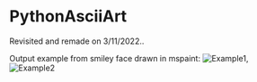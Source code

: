 # PythonAsciiArt

Revisited and remade on 3/11/2022..

Output example from smiley face drawn in mspaint: ![Example1](https://ibb.co/FzLV5yN), ![Example2](https://ibb.co/NsYnMvM)
